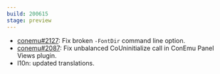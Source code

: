 ```yaml
---
build: 200615
stage: preview
---
```


* [conemu#2127](https://github.com/Maximus5/ConEmu/issues/2127): Fix broken `-FontDir` command line option.
* [conemu#2087](https://github.com/Maximus5/ConEmu/issues/2087): Fix unbalanced CoUninitialize call in ConEmu Panel Views plugin.
* l10n: updated translations.
